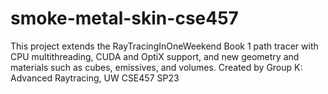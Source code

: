 # smoke-metal-skin-cse457
This project extends the RayTracingInOneWeekend Book 1 path tracer with CPU multithreading, CUDA and OptiX support, and new geometry and materials such as cubes, emissives, and volumes. Created by Group K: Advanced Raytracing, UW CSE457 SP23
